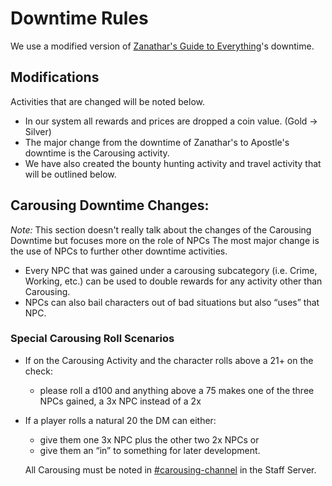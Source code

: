  # Downtime Rules
 We use a modified version of [Zanathar's Guide to Everything](https://www.dndbeyond.com/sources/xgte)'s downtime. 
 
 ## Modifications
 Activities that are changed will be noted below.
 - In our system all rewards and prices are dropped a coin value. (Gold -> Silver) 
 - The major change from the downtime of Zanathar's to Apostle's downtime is the Carousing activity. 
 - We have also created the bounty hunting activity and travel activity that will be outlined below.

## Carousing Downtime Changes:
*Note:* This section doesn't really talk about the changes of the Carousing Downtime but focuses more on the role of NPCs
The most major change is the use of NPCs to further other downtime activities. 

- Every NPC that was gained under a carousing subcategory (i.e. Crime, Working, etc.) can be used to double rewards for any activity other than Carousing. 
- NPCs can also bail characters out of bad situations but also “uses” that NPC. 

### Special Carousing Roll Scenarios
- If on the Carousing Activity and the character rolls above a 21+ on the check:
  - please roll a d100 and anything above a 75 makes one of the three NPCs gained, a 3x NPC instead of a 2x
- If a player rolls a natural 20 the DM can either:
  - give them one 3x NPC plus the other two 2x NPCs or 
  - give them an “in” to something for later development. 
  
  All Carousing must be noted in [#carousing-channel](https://discord.com/channels/1003109601035690064/1048723906510463008) in the Staff Server.
